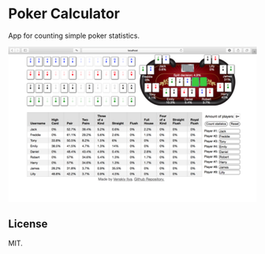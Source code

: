 # Poker Calculator

App for counting simple poker statistics.

 [![](poker-calculator.png)](http://dreamerrr.me/poker)

## License

MIT.

